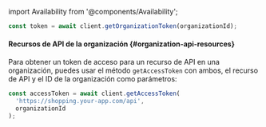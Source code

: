 import Availability from '@components/Availability';

```ts title="index.vue"
const token = await client.getOrganizationToken(organizationId);
```

#### Recursos de API de la organización {#organization-api-resources}

Para obtener un token de acceso para un recurso de API en una organización, puedes usar el método `getAccessToken` con ambos, el recurso de API y el ID de la organización como parámetros:

```ts title="index.vue"
const accessToken = await client.getAccessToken(
  'https://shopping.your-app.com/api',
  organizationId
);
```
